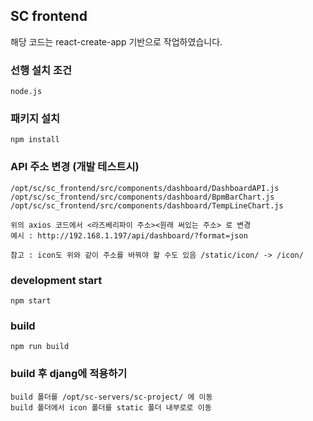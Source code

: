## SC frontend

해당 코드는 react-create-app 기반으로 작업하였습니다.

### 선행 설치 조건

```
node.js
```

### 패키지 설치

```
npm install
```

### API 주소 변경 (개발 테스트시)

```
/opt/sc/sc_frontend/src/components/dashboard/DashboardAPI.js
/opt/sc/sc_frontend/src/components/dashboard/BpmBarChart.js
/opt/sc/sc_frontend/src/components/dashboard/TempLineChart.js

위의 axios 코드에서 <라즈베리파이 주소><원래 써있는 주소> 로 변경
예시 : http://192.168.1.197/api/dashboard/?format=json

참고 : icon도 위와 같이 주소를 바꿔야 할 수도 있음 /static/icon/ -> /icon/
```

### development start

```
npm start
```

### build

```
npm run build
```

### build 후 djang에 적용하기

```
build 폴더를 /opt/sc-servers/sc-project/ 에 이동
build 폴더에서 icon 폴더를 static 폴더 내부로로 이동
```
